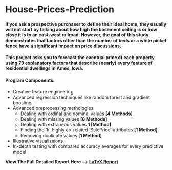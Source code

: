 # House-Prices-Prediction

#### If you ask a prospective purchaser to define their ideal home, they usually will not start by talking about how high the basement ceiling is or how close it is to an east-west railroad. However, the goal of this study demonstrates that factors other than the number of beds or a white picket fence have a significant impact on price discussions.

#### This project asks you to forecast the eventual price of each property using 79 explanatory factors that describe (nearly) every feature of residential dwellings in Ames, Iowa.

#### Program Components:
- Creative feature engineering 
- Advanced regression techniques like random forest and gradient boosting
- Advanced preprocessing methologies:
  - Dealing with ordinal and nominal values **[4 Methods]**
  - Dealing with missing values             **[8 Methods]**
  - Dealing with extraneous values **1 [Method]**
  - Finding the 'k' highly co-related 'SalePrice' attributes          **[1 Method]**
  - Removing duplicate values **[1 Method]**
- Illustrative visualizaions
- In-depth testing with compared accuracy averages for every predictive model

**View The Full Detailed Report Here --> [LaTeX Report](https://github.com/MuhammadMoeezKhan/House-Prices-Prediction/blob/main/LaTeX-Report/Khan%2C%20Muhammad%20Moeez%20-%20Report.pdf)**
